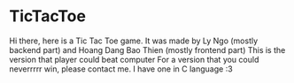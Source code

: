 # TicTacToe
Hi there, here is a Tic Tac Toe game.
It was made by Ly Ngo (mostly backend part) and Hoang Dang Bao Thien (mostly frontend part)
This is the version that player could beat computer
For a version that you could neverrrrr win, please contact me. I have one in C language :3
